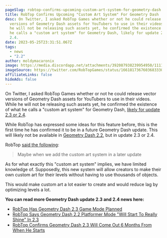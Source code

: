 ```yaml
---
pageSlug: robtop-confirms-upcoming-custom-art-system-for-geometry-dash
title: RobTop Confirms Upcoming "Custom Art System" For Geometry Dash
desc: On Twitter, I asked RobTop Games whether or not he could release vector
  versions of Geometry Dash assets for YouTubers to use in their videos. While
  he will not be releasing such assets yet, he confirmed the existence of what
  he calls a "custom art system" for Geometry Dash, likely for update 2.3 or
  2.4.
date: 2023-05-25T23:31:51.067Z
tags:
  - news
  - "2.2"
author: moldymacaronix
image: https://media.discordapp.net/attachments/392087938239954950/1111438069262991420/image.png?width=1195&height=675
imageSource: https://twitter.com/RobTopGames/status/1661817367603683330
affiliateLinks: false
hideAds: false
---
```

On Twitter, I asked RobTop Games whether or not he could release vector versions of Geometry Dash assets for YouTubers to use in their videos. While he will not be releasing such assets yet, he confirmed the existence of what he calls a "custom art system" for Geometry Dash, [likely for update 2.3 or 2.4](/posts/robtop-confirms-geometry-dash-2-3-will-come-out-6-months-from-when-he-starts/).

While RobTop has expressed some ideas for this feature before, this is the first time he has confirmed it to be in a future Geometry Dash update. This will likely not be available in [Geometry Dash 2.2](/categories/2.2/), but in update 2.3 or 2.4.

RobTop [said the following](https://twitter.com/RobTopGames/status/1661817367603683330):

> Maybe when we add the custom art system in a later update

As for what exactly this "custom art system" implies, we have limited knowledge of. Supposedly, this new system will allow creators to make their own custom art for their levels without having to use thousands of objects.

This would make custom art a lot easier to create and would reduce lag by optimizing levels a lot.

**You can read more Geometry Dash update 2.3 and 2.4 news here:**

* [RobTop Has Geometry Dash 2.3 Game Mode Planned](/posts/robtop-has-geometry-dash-2-3-game-mode-planned/)
*  [RobTop Says Geometry Dash 2.2 Platformer Mode "Will Start To Really Shine" In 2.3](/posts/robtop-says-geometry-dash-2-2-platformer-mode-will-start-to-really-shine-in-2-3/)
* [RobTop Confirms Geometry Dash 2.3 Will Come Out 6 Months From When He Starts](/posts/robtop-confirms-geometry-dash-2-3-will-come-out-6-months-from-when-he-starts/)